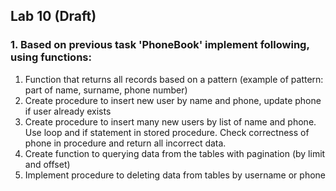 ## Lab 10 (Draft)

### 1. Based on previous task 'PhoneBook' implement following, using functions:
1. Function that returns all records based on a pattern (example of pattern: part of name, surname, phone number)
2. Create procedure to insert new user by name and phone, update phone if user already exists 
3. Create procedure to insert many new users by list of name and phone. Use loop and if statement in stored procedure. Check correctness of phone in procedure and return all incorrect data.
4. Create function to querying data from the tables with pagination (by limit and offset)
5. Implement procedure to deleting data from tables by username or phone



